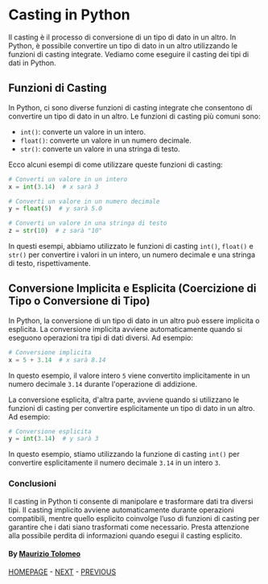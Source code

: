 # Casting in Python

Il casting è il processo di conversione di un tipo di dato in un altro. In Python, è possibile convertire un tipo di dato in un altro utilizzando le funzioni di casting integrate. Vediamo come eseguire il casting dei tipi di dati in Python.

## Funzioni di Casting

In Python, ci sono diverse funzioni di casting integrate che consentono di convertire un tipo di dato in un altro. Le funzioni di casting più comuni sono:

- `int()`: converte un valore in un intero.
- `float()`: converte un valore in un numero decimale.
- `str()`: converte un valore in una stringa di testo.

Ecco alcuni esempi di come utilizzare queste funzioni di casting:

```python
# Converti un valore in un intero
x = int(3.14)  # x sarà 3

# Converti un valore in un numero decimale
y = float(5)  # y sarà 5.0

# Converti un valore in una stringa di testo
z = str(10)  # z sarà "10"
```

In questi esempi, abbiamo utilizzato le funzioni di casting `int()`, `float()` e `str()` per convertire i valori in un intero, un numero decimale e una stringa di testo, rispettivamente.

## Conversione Implicita e Esplicita (Coercizione di Tipo o Conversione di Tipo)

In Python, la conversione di un tipo di dato in un altro può essere implicita o esplicita. La conversione implicita avviene automaticamente quando si eseguono operazioni tra tipi di dati diversi. Ad esempio:

```python
# Conversione implicita
x = 5 + 3.14  # x sarà 8.14
```

In questo esempio, il valore intero `5` viene convertito implicitamente in un numero decimale `3.14` durante l'operazione di addizione.

La conversione esplicita, d'altra parte, avviene quando si utilizzano le funzioni di casting per convertire esplicitamente un tipo di dato in un altro. Ad esempio:

```python
# Conversione esplicita
y = int(3.14)  # y sarà 3
```

In questo esempio, stiamo utilizzando la funzione di casting `int()` per convertire esplicitamente il numero decimale `3.14` in un intero `3`.

### Conclusioni

Il casting in Python ti consente di manipolare e trasformare dati tra diversi tipi. Il casting implicito avviene automaticamente durante operazioni compatibili, mentre quello esplicito coinvolge l’uso di funzioni di casting per garantire che i dati siano trasformati come necessario. Presta attenzione alla possibile perdita di informazioni quando esegui il casting esplicito.

#### By [Maurizio Tolomeo](https://github.com/moris88)

[HOMEPAGE](https://moris88.github.io/formazione-python/) - [NEXT](/lezioni/lezione7.md) - [PREVIOUS](/lezioni/lezione5.md)
